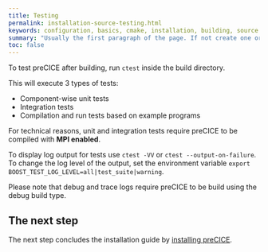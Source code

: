 ```yaml
---
title: Testing
permalink: installation-source-testing.html
keywords: configuration, basics, cmake, installation, building, source
summary: "Usually the first paragraph of the page. If not create one or simple leave the field blank"
toc: false
---
```


To test preCICE after building, run `ctest` inside the build directory.

This will execute 3 types of tests: 
* Component-wise unit tests
* Integration tests
* Compilation and run tests based on example programs

For technical reasons, unit and integration tests require preCICE to be compiled with **MPI enabled**.

To display log output for tests use `ctest -VV` or `ctest --output-on-failure`.
To change the log level of the output, set the environment variable `export BOOST_TEST_LOG_LEVEL=all|test_suite|warning`.

Please note that debug and trace logs require preCICE to be build using the debug build type.


## The next step

The next step concludes the installation guide by [installing preCICE](installation-source-installation).

